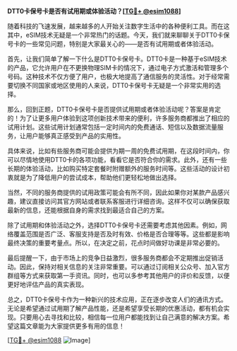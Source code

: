 **DTT0卡保号卡是否有试用期或体验活动？[[TG💪+ @esim1088](https://t.me/s/esim1088)]**

随着科技的飞速发展，越来越多的人开始关注数字生活中的各种便利工具。而在这其中，eSIM技术无疑是一个非常热门的话题。今天，我们就来聊聊关于DTT0卡保号卡的一些常见问题，特别是大家最关心的——是否有试用期或者体验活动。

首先，让我们简单了解一下什么是DTT0卡保号卡。DTT0卡是一种基于eSIM技术的产品，它允许用户在不更换物理SIM卡的情况下，通过电子方式激活和管理多个号码。这种技术不仅方便了用户，也极大地提高了通信服务的灵活性。对于经常需要切换不同国家或地区使用的人来说，DTT0卡保号卡无疑是一个非常实用的选择。

那么，回到正题，DTT0卡保号卡是否提供试用期或者体验活动呢？答案是肯定的！为了让更多用户体验到这项创新技术带来的便利，许多服务商都推出了相应的试用计划。这些试用计划通常包括一定时间内的免费通话、短信以及数据流量服务，让用户能够真正感受到产品的实用性。

具体来说，比如有些服务商可能会提供为期一周的免费试用期，在这段时间内，你可以尽情地使用DTT0卡的各项功能，看看它是否符合你的需求。此外，还有一些长期的体验活动，比如购买特定套餐时附赠额外的服务时间等。这些活动的设计初衷就是为了降低用户的尝试成本，帮助他们更轻松地做出选择。

当然，不同的服务商提供的试用政策可能会有所不同，因此如果你对某款产品感兴趣，建议直接访问其官方网站或者联系客服进行详细咨询。这样不仅可以确保获取最新的信息，还能根据自身的需求找到最适合自己的方案。

除了试用期和体验活动之外，选择DTT0卡保号卡还需要考虑其他因素。例如，网络覆盖范围是否广泛、客服支持是否及时有效、价格是否合理等等。这些都是影响最终决策的重要考量点。所以，在决定之前，花点时间做好功课是非常必要的。

最后提醒一下，由于市场上的竞争日益激烈，很多服务商都会不定期推出促销活动。因此，保持对相关信息的关注非常重要。可以通过订阅相关公众号、加入官方群组等方式来获取第一手资讯。同时，也可以多参考其他用户的评价和反馈，以便更好地评估产品的真实表现。

总之，DTT0卡保号卡作为一种新兴的技术应用，正在逐步改变人们的通讯方式。无论是希望通过试用期了解产品性能，还是希望享受长期的优惠活动，都有机会实现。只要用心去寻找和比较，相信每一位用户都能找到让自己满意的解决方案。希望这篇文章能为大家提供更多有用的信息！

[[TG💪+ @esim1088](https://t.me/s/esim1088) ![Image](https://i.postimg.cc/4NQfJmqS/Snipaste-2025-05-13-00-14-12.png)]